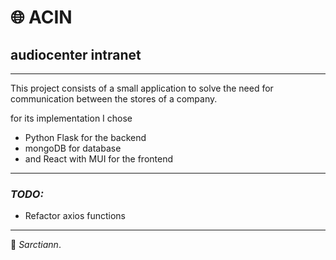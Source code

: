 # 🌐 ACIN
## audiocenter intranet

***

This project consists of a small application to solve the need for communication between the stores of a company.

for its implementation I chose 

+ Python Flask for the backend
+ mongoDB for database
+ and React with MUI for the frontend

***

### *TODO:*
+ Refactor axios functions


***

🏹 *Sarctiann*.

